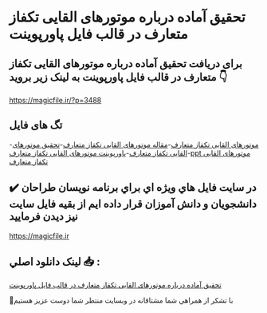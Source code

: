# تحقیق آماده درباره موتورهای القایی تکفاز متعارف در قالب فایل پاورپوینت

## برای دریافت تحقیق آماده درباره موتورهای القایی تکفاز متعارف در قالب فایل پاورپوینت به لینک زیر بروید 👇

https://magicfile.ir/?p=3488

## تگ های فایل

-[موتورهای القایی تکفاز متعارف](https://magicfile.ir/product/%d8%aa%d8%ad%d9%82%db%8c%d9%82-%d9%85%d9%88%d8%aa%d9%88%d8%b1%d9%87%d8%a7%db%8c-%d8%a7%d9%84%d9%82%d8%a7%db%8c%db%8c-%d8%aa%da%a9%d9%81%d8%a7%d8%b2-%d9%85%d8%aa%d8%b9%d8%a7%d8%b1%d9%81-%d9%be%d8%a7%d9%88%d8%b1%d9%be%d9%88%db%8c%d9%86%d8%aa/)-[مقاله موتورهای القایی تکفاز متعارف](https://magicfile.ir/product/%d8%aa%d8%ad%d9%82%db%8c%d9%82-%d9%85%d9%88%d8%aa%d9%88%d8%b1%d9%87%d8%a7%db%8c-%d8%a7%d9%84%d9%82%d8%a7%db%8c%db%8c-%d8%aa%da%a9%d9%81%d8%a7%d8%b2-%d9%85%d8%aa%d8%b9%d8%a7%d8%b1%d9%81-%d9%be%d8%a7%d9%88%d8%b1%d9%be%d9%88%db%8c%d9%86%d8%aa/)-[تحقیق موتورهای القایی تکفاز متعارف](https://magicfile.ir/product/%d8%aa%d8%ad%d9%82%db%8c%d9%82-%d9%85%d9%88%d8%aa%d9%88%d8%b1%d9%87%d8%a7%db%8c-%d8%a7%d9%84%d9%82%d8%a7%db%8c%db%8c-%d8%aa%da%a9%d9%81%d8%a7%d8%b2-%d9%85%d8%aa%d8%b9%d8%a7%d8%b1%d9%81-%d9%be%d8%a7%d9%88%d8%b1%d9%be%d9%88%db%8c%d9%86%d8%aa/)-[پاورپوینت موتورهای القایی تکفاز متعارف](https://magicfile.ir/product/%d8%aa%d8%ad%d9%82%db%8c%d9%82-%d9%85%d9%88%d8%aa%d9%88%d8%b1%d9%87%d8%a7%db%8c-%d8%a7%d9%84%d9%82%d8%a7%db%8c%db%8c-%d8%aa%da%a9%d9%81%d8%a7%d8%b2-%d9%85%d8%aa%d8%b9%d8%a7%d8%b1%d9%81-%d9%be%d8%a7%d9%88%d8%b1%d9%be%d9%88%db%8c%d9%86%d8%aa/)-[ppt موتورهای القایی تکفاز متعارف](https://magicfile.ir/product/%d8%aa%d8%ad%d9%82%db%8c%d9%82-%d9%85%d9%88%d8%aa%d9%88%d8%b1%d9%87%d8%a7%db%8c-%d8%a7%d9%84%d9%82%d8%a7%db%8c%db%8c-%d8%aa%da%a9%d9%81%d8%a7%d8%b2-%d9%85%d8%aa%d8%b9%d8%a7%d8%b1%d9%81-%d9%be%d8%a7%d9%88%d8%b1%d9%be%d9%88%db%8c%d9%86%d8%aa/)

## ✔️ در سايت فايل هاي ويژه اي براي برنامه نويسان طراحان دانشجويان و دانش آموزان قرار داده ايم از بقيه فايل سايت نيز ديدن فرماييد

https://magicfile.ir


## لينک دانلود اصلي 📥 :

[تحقیق آماده درباره موتورهای القایی تکفاز متعارف در قالب فایل پاورپوینت](https://magicfile.ir/product/%d8%aa%d8%ad%d9%82%db%8c%d9%82-%d9%85%d9%88%d8%aa%d9%88%d8%b1%d9%87%d8%a7%db%8c-%d8%a7%d9%84%d9%82%d8%a7%db%8c%db%8c-%d8%aa%da%a9%d9%81%d8%a7%d8%b2-%d9%85%d8%aa%d8%b9%d8%a7%d8%b1%d9%81-%d9%be%d8%a7%d9%88%d8%b1%d9%be%d9%88%db%8c%d9%86%d8%aa/) 


🙏با تشکر از همراهي شما مشتاقانه در وبسایت منتظر شما دوست عزیز هستیم

